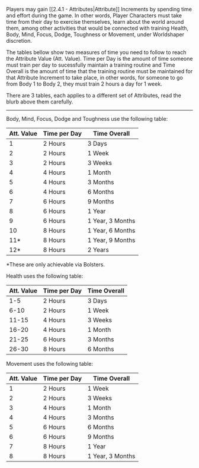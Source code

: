 Players may gain [[2.4.1 - Attributes|Attribute]] Increments by spending time and effort during the game. In other words, Player Characters must take time from their day to exercise themselves, learn about the world around them, among other activities that would be connected with training Health, Body, Mind, Focus, Dodge, Toughness or Movement, under Worldshaper discretion.

The tables bellow show two measures of time you need to follow to reach the Attribute Value (Att. Value). Time per Day is the amount of time someone must train per day to sucessfully maintain a training routine and Time Overall is the amount of time that the training routine must be maintained for that Attribute Increment to take place, in other words, for someone to go from Body 1 to Body 2, they must train 2 hours a day for 1 week.

There are 3 tables, each applies to a different set of Attributes, read the blurb above them carefully.

___

Body, Mind, Focus, Dodge and Toughness use the following table:

Att. Value | Time per Day | Time Overall
---------- | ------------ | ------------
1 | 2 Hours | 3 Days
2 | 2 Hours | 1 Week
3 | 2 Hours | 3 Weeks
4 | 4 Hours | 1 Month
5 | 4 Hours | 3 Months
6 | 4 Hours | 6 Months
7 | 6 Hours | 9 Months
8 | 6 Hours | 1 Year
9 | 6 Hours | 1 Year, 3 Months
10 | 8 Hours | 1 Year, 6 Months
11* | 8 Hours | 1 Year, 9 Months
12* | 8 Hours | 2 Years
*These are only achievable via Bolsters.

Health uses the following table:

Att. Value | Time per Day | Time Overall
---------- | ------------ | ------------
1-5 | 2 Hours | 3 Days
6-10 | 2 Hours | 1 Week
11-15 | 4 Hours | 3 Weeks
16-20 | 4 Hours | 1 Month
21-25 | 6 Hours | 3 Months
26-30 | 8 Hours | 6 Months

Movement uses the following table:

Att. Value | Time per Day | Time Overall
---------- | ------------ | ------------
1 | 2 Hours | 1 Week
2 | 2 Hours | 3 Weeks
3 | 4 Hours | 1 Month
4 | 4 Hours | 3 Months
5 | 6 Hours | 6 Months
6 | 6 Hours | 9 Months
7 | 8 Hours | 1 Year
8 | 8 Hours | 1 Year, 3 Months